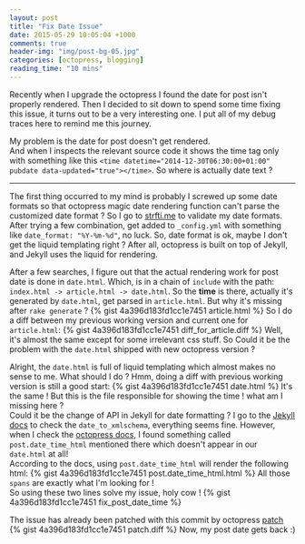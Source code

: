 ```yaml
---
layout: post
title: "Fix Date Issue"
date: 2015-05-29 10:05:04 +1000
comments: true
header-img: "img/post-bg-05.jpg"
categories: [octopress, blogging]
reading_time: "10 mins"
---
```


Recently when I upgrade the octopress I found the date for post isn't properly rendered. Then I decided to sit down to
spend some time fixing this issue, it turns out to be a very interesting one. I put all of my debug traces here to remind
me this journey.

<!--more-->

My problem is the date for post doesn't get rendered. <br>
And when I inspects the relevant source code it shows the time tag only with something like this `<time datetime="2014-12-30T06:30:00+01:00" pubdate data-updated="true"></time>`. So where is actually date text ?

------------------------

The first thing occurred to my mind is probably I screwed up some date formats so that octopress magic date rendering function can't parse the customized date format ?
So I go to [strfti.me](http://www.strfti.me/) to validate my date formats. After trying a few combination, get added to
`_config.yml` with something like `date_format: "%Y-%m-%d"`, no luck.
So, date format is ok, maybe I don't get the liquid templating right ? After all, octopress is built on top of Jekyll, and
Jekyll uses the liquid for rendering.

After a few searches, I figure out that the actual rendering work for post date is done in `date.html`. Which, is in a
chain of `include` with the path: `index.html -> article.html -> date.html`.
So the **time** is there, actually it's generated by `date.html`, get parsed in `article.html`. But why it's missing after `rake generate` ?
{% gist 4a396d183fd1cc1e7451 article.html %}
So I do a diff between my previous working version and current one for `article.html`:
{% gist 4a396d183fd1cc1e7451 diff_for_article.diff %}
Well, it's almost the same except for some irrelevant css stuff.
So Could it be the problem with the `date.html` shipped with new octopress version ?

Alright, the `date.html` is full of liquid templating which almost makes no sense to me. What should I do ? Hmm, doing a diff with previous working version is still a good start:
{% gist 4a396d183fd1cc1e7451 date.html %}
It's the same ! But this is the file responsible for showing the time ! what am I missing here ? <br>
Could it be the change of API in Jekyll for date formatting ? I go to the [Jekyll docs](http://jekyllrb.com/docs/templates/) to check the `date_to_xmlschema`, everything seems fine.
However, when I check the [octopress docs](https://github.com/octopress/date-format), I found something called `post.date_time_html` mentioned there which doesn't appear in our `date.html` at all! <br>
According to the docs, using `post.date_time_html` will render the following html:
{% gist 4a396d183fd1cc1e7451 post.date_time_html.html %}
All those `spans` are exactly what I'm looking for ! <br>
So using these two lines solve my issue, holy cow !
{% gist 4a396d183fd1cc1e7451 fix_post_date_time %}

The issue has already been patched with this commit by octopress [patch](https://github.com/imathis/octopress/commit/73e540409ceb8bc18048b6a96a4b815fc303ea28)
{% gist 4a396d183fd1cc1e7451 patch.diff %}
Now, my post date gets back :)
